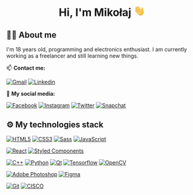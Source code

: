 <h1 align="center">Hi, I'm Mikołaj <img src="https://raw.githubusercontent.com/sasiking/sasiking/main/wave.gif" width="30px"></h1>

<h2>👨‍💻 About me</h2>

I'm 18 years old, programming and electronics enthusiast.
I am currently working as a freelancer and still learning new things.

:mailbox: **Contact me:**

[![Gmail](https://img.shields.io/badge/-Gmail-c14438?style=flat-round&logo=Gmail&logoColor=white&link=mailto:dudzmiko@gmail.com)](mailto:dudzmiko@gmail.com) 
[![Linkedin](https://img.shields.io/badge/-LinkedIn-0A66C2?style=flat-round&logo=Linkedin&logoColor=white&link=https://www.linkedin.com/in/dudzmiko/)](https://www.linkedin.com/in/dudzmiko/)

:necktie: **My social media:**

[![Facebook](https://img.shields.io/badge/-Facebook-1877F2?style=flat-round&logo=Facebook&logoColor=white&link=https:/https://facebook.com/dudzmiko/)](https://facebook.com/dudzmiko/)
[![Instagram](https://img.shields.io/badge/-Instagram-E4405F?style=flat-round&logo=Instagram&logoColor=white&link=https:/https://instagram.com/dudzmiko/)](https://instagram.com/dudzmiko/)
[![Twitter](https://img.shields.io/badge/-Twitter-1DA1F2?style=flat-round&logo=Twitter&logoColor=white&link=https:/https://twitter.com/dudzmiko/)](https://twitter.com/dudzmiko/)
[![Snapchat](https://img.shields.io/badge/-Snapchat-FFFC00?style=flat-round&logo=Snapchat&logoColor=white&link=https://www.snapchat.com/add/mikolaj_dudzik?share_id=tgmjFIixwsg&locale=pl-PL)](https://www.snapchat.com/add/mikolaj_dudzik?share_id=tgmjFIixwsg&locale=pl-PL)


<h2>⚙️ My technologies stack</h2>

<!-- ### 🌐 Web -->
[![HTML5](https://img.shields.io/badge/-HTML5-E34F26?style=flat-round&logo=html5&logoColor=white&link=https://github.com/dudzmiko/)](https://github.com/dudzmiko/)
[![CSS3](https://img.shields.io/badge/-CSS3-1572B6?style=flat-round&logo=css3&link=https://github.com/dudzmiko/)](https://github.com/dudzmiko/)
[![Sass](https://img.shields.io/badge/-Sass-CC6699?style=flat-round&logo=Sass&logoColor=white)](https://github.com/dudzmiko/)
[![JavaScript](https://img.shields.io/badge/-JavaScript-F7DF1E?style=flat-round&logo=javascript&logoColor=white&link=https://github.com/dudzmiko/)](https://github.com/dudzmiko/)

[![React](https://img.shields.io/badge/-React-61DAFB?style=flat-round&logo=react&logoColor=white&link=https://github.com/dudzmiko/)](https://github.com/dudzmiko/)
[![Styled Components](https://img.shields.io/badge/-Styled%20Components-DB7093?style=flat-round&logo=styled-components&logoColor=white&link=https://github.com/dudzmiko/)](https://github.com/dudzmiko/)

[![C++](https://img.shields.io/badge/-C++-00599C?style=flat-round&logo=cplusplus&logoColor=white&link=https://github.com/dudzmiko/)](https://github.com/dudzmiko/)
[![Python](https://img.shields.io/badge/-Python-3776AB?style=flat-round&logo=python&logoColor=white&link=https://github.com/dudzmiko/)](https://github.com/dudzmiko/)
[![Qt](https://img.shields.io/badge/-Qt-41CD52?style=flat-round&logo=qt&logoColor=white&link=https://github.com/dudzmiko/)](https://github.com/dudzmiko/)
[![Tensorflow](https://img.shields.io/badge/-Tensorflow-FF6F00?style=flat-round&logo=tensorflow&logoColor=white&link=https://github.com/dudzmiko/)](https://github.com/dudzmiko/)
[![OpenCV](https://img.shields.io/badge/-OpenCV-5C3EE8?style=flat-round&logo=opencv&logoColor=white&link=https://github.com/dudzmiko/)](https://github.com/dudzmiko/)

[![Adobe Photoshop](https://img.shields.io/badge/-Photoshop-31A8FF?style=flat-round&logo=adobe-photoshop&logoColor=white&link=https://github.com/dudzmiko/)](https://github.com/dudzmiko/)
[![Figma](https://img.shields.io/badge/-Figma-F24E1E?style=flat-round&logo=Figma&logoColor=white)](https://github.com/dudzmiko/)

[![Git](https://img.shields.io/badge/-Git-F05032?style=flat-round&logo=git&logoColor=white)](https://github.com/dudzmiko/)
[![CISCO](https://img.shields.io/badge/-Cisco-1BA0D7?style=flat-round&logo=cisco&logoColor=white)](https://github.com/dudzmiko/)

<!-- 
[![Eslint](https://img.shields.io/badge/-Eslint-purple?style=flat-round&logo=Eslint&logoColor=white)](https://github.com/dudzmiko/)
[![Prettier](https://img.shields.io/badge/-Prettier-black?style=flat-round&logo=Prettier&logoColor=white)](https://github.com/dudzmiko/) -->

<!--
#### 📕 Learning

### ⚡ Microcontrollers

[![Arduino](https://img.shields.io/badge/-Arduino-00979D?style=flat-round&logo=arduino&logoColor=white&link=https://github.com/dudzmiko/)](https://github.com/dudzmiko/)
[![STM](https://img.shields.io/badge/-STM-03234B?style=flat-round&logo=STMicroelectronics&logoColor=white&link=https://github.com/dudzmiko/)](https://github.com/dudzmiko/)
[![RaspberryPi](https://img.shields.io/badge/-RaspberryPi-A22846?style=flat-round&logo=RaspberryPi&logoColor=white&link=https://github.com/dudzmiko/)](https://github.com/dudzmiko/)

### ⚙️ Other technologies
[![Git](https://img.shields.io/badge/-Git-F05032?style=flat-round&logo=git&logoColor=white&link=https://github.com/dudzmiko/)](https://github.com/dudzmiko/)

## 💻 Platforms
[![Windows](https://img.shields.io/badge/-Windows-0078D6?style=flat-round&logo=windows&logoColor=white&link=https://github.com/dudzmiko/)](https://github.com/dudzmiko/)
[![Linux](https://img.shields.io/badge/-Linux-FCC624?style=flat-round&logo=linux&logoColor=black&link=https://github.com/dudzmiko/)](https://github.com/dudzmiko/)
[![Android](https://img.shields.io/badge/-Android-3DDC84?style=flat-round&logo=android&logoColor=white&link=https://github.com/dudzmiko/)](https://github.com/dudzmiko/)

-->
<!--
**dudzmiko/dudzmiko** is a ✨ _special_ ✨ repository because its `README.md` (this file) appears on your GitHub profile.

Here are some ideas to get you started:

- 🔭 I’m currently working on ...
- 🌱 I’m currently learning ...
- 👯 I’m looking to collaborate on ...
- 🤔 I’m looking for help with ...
- 💬 Ask me about ...
- 📫 How to reach me: ...
- 😄 Pronouns: ...
- ⚡ Fun fact: ...
-->
